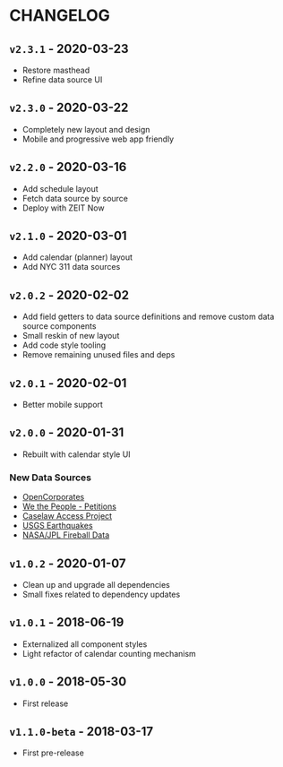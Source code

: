 # CHANGELOG

## `v2.3.1` - 2020-03-23

- Restore masthead
- Refine data source UI

## `v2.3.0` - 2020-03-22

- Completely new layout and design
- Mobile and progressive web app friendly

## `v2.2.0` - 2020-03-16

- Add schedule layout
- Fetch data source by source
- Deploy with ZEIT Now

## `v2.1.0` - 2020-03-01

- Add calendar (planner) layout
- Add NYC 311 data sources

## `v2.0.2` - 2020-02-02

- Add field getters to data source definitions and remove custom data source components
- Small reskin of new layout
- Add code style tooling
- Remove remaining unused files and deps

## `v2.0.1` - 2020-02-01

- Better mobile support

## `v2.0.0` - 2020-01-31

- Rebuilt with calendar style UI

### New Data Sources

- [OpenCorporates](https://api.opencorporates.com/documentation/API-Reference)
- [We the People - Petitions](https://petitions.whitehouse.gov/developers)
- [Caselaw Access Project](https://case.law/api/)
- [USGS Earthquakes](https://earthquake.usgs.gov/fdsnws/event/1/)
- [NASA/JPL Fireball Data](https://ssd-api.jpl.nasa.gov/doc/fireball.html)

## `v1.0.2` - 2020-01-07

- Clean up and upgrade all dependencies
- Small fixes related to dependency updates

## `v1.0.1` - 2018-06-19

- Externalized all component styles
- Light refactor of calendar counting mechanism

## `v1.0.0` - 2018-05-30

- First release

## `v1.1.0-beta` - 2018-03-17

- First pre-release
